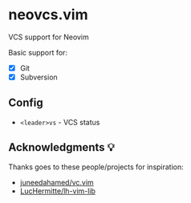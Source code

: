 # neovcs.vim

VCS support for Neovim

Basic support for:

- [x] Git
- [x] Subversion

## Config

- `<leader>vs` - VCS status

## Acknowledgments 💡

Thanks goes to these people/projects for inspiration:

- [juneedahamed/vc.vim](https://github.com/juneedahamed/vc.vim)
- [LucHermitte/lh-vim-lib](https://github.com/LucHermitte/lh-vim-lib)


